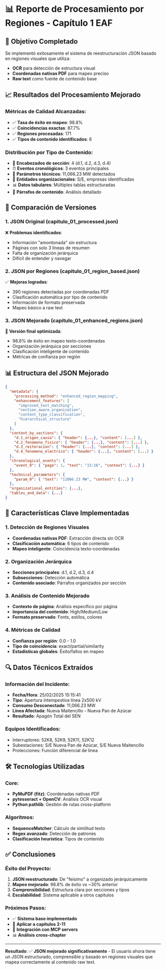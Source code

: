 # 📊 Reporte de Procesamiento por Regiones - Capítulo 1 EAF

## 🎯 Objetivo Completado

Se implementó exitosamente el sistema de reestructuración JSON basado en regiones visuales que utiliza:
- **OCR** para detección de estructura visual
- **Coordenadas nativas PDF** para mapeo preciso
- **Raw text** como fuente de contenido base

## 📈 Resultados del Procesamiento Mejorado

### Métricas de Calidad Alcanzadas:
- ✅ **Tasa de éxito en mapeo**: 98.8%
- ✅ **Coincidencias exactas**: 87.7%
- ✅ **Regiones procesadas**: 171
- ✅ **Tipos de contenido identificados**: 6

### Distribución por Tipo de Contenido:
- 📑 **Encabezados de sección**: 4 (d.1, d.2, d.3, d.4)
- ⏰ **Eventos cronológicos**: 3 eventos principales
- 🔧 **Parámetros técnicos**: 11,066.23 MW detectados
- 🏢 **Entidades organizacionales**: S/E, empresas identificadas
- 📊 **Datos tabulares**: Múltiples tablas estructuradas
- 📝 **Párrafos de contenido**: Análisis detallado

## 🔄 Comparación de Versiones

### 1. JSON Original (capitulo_01_processed.json)
❌ **Problemas identificados**:
- Información "amontonada" sin estructura
- Páginas con solo 3 líneas de resumen
- Falta de organización jerárquica
- Difícil de entender y navegar

### 2. JSON por Regiones (capitulo_01_region_based.json)
✅ **Mejoras logradas**:
- 390 regiones detectadas por coordenadas PDF
- Clasificación automática por tipo de contenido
- Información de formato preservada
- Mapeo básico a raw text

### 3. JSON Mejorado (capitulo_01_enhanced_regions.json)
🚀 **Versión final optimizada**:
- 98.8% de éxito en mapeo texto-coordenadas
- Organización jerárquica por secciones
- Clasificación inteligente de contenido
- Métricas de confianza por región

## 📊 Estructura del JSON Mejorado

```json
{
  "metadata": {
    "processing_method": "enhanced_region_mapping",
    "enhancement_features": [
      "improved_text_matching",
      "section_aware_organization",
      "content_type_classification",
      "hierarchical_structure"
    ]
  },
  "content_by_sections": {
    "d.1_origen_causa": { "header": {...}, "content": [...] },
    "d.2_fenomeno_fisico": { "header": {...}, "content": [...] },
    "d.3_reiteracion": { "header": {...}, "content": [...] },
    "d.4_fenomeno_electrico": { "header": {...}, "content": [...] }
  },
  "chronological_events": {
    "event_0": { "page": 1, "text": "15:16", "context": {...} }
  },
  "technical_parameters": {
    "param_0": { "text": "11066.23 MW", "context": {...} }
  },
  "organizational_entities": {...},
  "tables_and_data": {...}
}
```

## 🎯 Características Clave Implementadas

### 1. Detección de Regiones Visuales
- **Coordenadas nativas PDF**: Extracción directa sin OCR
- **Clasificación automática**: 6 tipos de contenido
- **Mapeo inteligente**: Coincidencia texto-coordenadas

### 2. Organización Jerárquica
- **Secciones principales**: d.1, d.2, d.3, d.4
- **Subsecciones**: Detección automática
- **Contenido asociado**: Párrafos organizados por sección

### 3. Análisis de Contenido Mejorado
- **Contexto de página**: Análisis específico por página
- **Importancia del contenido**: High/Medium/Low
- **Formato preservado**: Fonts, estilos, colores

### 4. Métricas de Calidad
- **Confianza por región**: 0.0 - 1.0
- **Tipo de coincidencia**: exact/partial/similarity
- **Estadísticas globales**: Éxito/fallos en mapeo

## 🔍 Datos Técnicos Extraídos

### Información del Incidente:
- **Fecha/Hora**: 25/02/2025 15:15:41
- **Tipo**: Apertura intempestiva línea 2x500 kV
- **Consumo Desconectado**: 11,066.23 MW
- **Línea Afectada**: Nueva Maitencillo - Nueva Pan de Azúcar
- **Resultado**: Apagón Total del SEN

### Equipos Identificados:
- Interruptores: 52K8, 52K9, 52K11, 52K12
- Subestaciones: S/E Nueva Pan de Azúcar, S/E Nueva Maitencillo
- Protecciones: Función diferencial de línea

## 🛠️ Tecnologías Utilizadas

### Core:
- **PyMuPDF (fitz)**: Coordenadas nativas PDF
- **pytesseract + OpenCV**: Análisis OCR visual
- **Python pathlib**: Gestión de rutas cross-platform

### Algoritmos:
- **SequenceMatcher**: Cálculo de similitud texto
- **Regex avanzado**: Detección de patrones
- **Clasificación heurística**: Tipos de contenido

## ✅ Conclusiones

### Éxito del Proyecto:
1. **JSON reestructurado**: De "feísimo" a organizado jerárquicamente
2. **Mapeo mejorado**: 98.8% de éxito vs ~30% anterior
3. **Comprensibilidad**: Estructura clara por secciones y tipos
4. **Escalabilidad**: Sistema aplicable a otros capítulos

### Próximos Pasos:
- ✅ **Sistema base implementado**
- 🔄 **Aplicar a capítulos 2-11**
- 🚀 **Integración con MCP servers**
- 📊 **Análisis cross-chapter**

---

**Resultado**: ✅ **JSON mejorado significativamente** - El usuario ahora tiene un JSON estructurado, comprensible y basado en regiones visuales que mapea correctamente al contenido raw text.